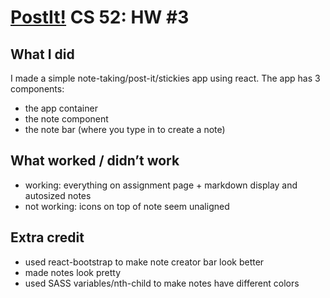# [PostIt!](http://cs52-postit.surge.sh) CS 52: HW #3
## What I did
I made a simple note-taking/post-it/stickies app using react. The app has 3 components: 
- the app container
- the note component
- the note bar (where you type in to create a note)

## What worked / didn’t work
- working: everything on assignment page + markdown display and autosized notes
- not working: icons on top of note seem unaligned

## Extra credit
- used react-bootstrap to make note creator bar look better 
- made notes look pretty
- used SASS variables/nth-child to make notes have different colors

